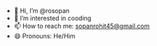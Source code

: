 - 👋 Hi, I’m @rosopan
- 👀 I’m interested in cooding
- 📫 How to reach me: sopanrohit45@gmail.com
- 😄 Pronouns: He/Him

<!---
rosopan/rosopan is a ✨ special ✨ repository because its `README.md` (this file) appears on your GitHub profile.
You can click the Preview link to take a look at your changes.
--->
